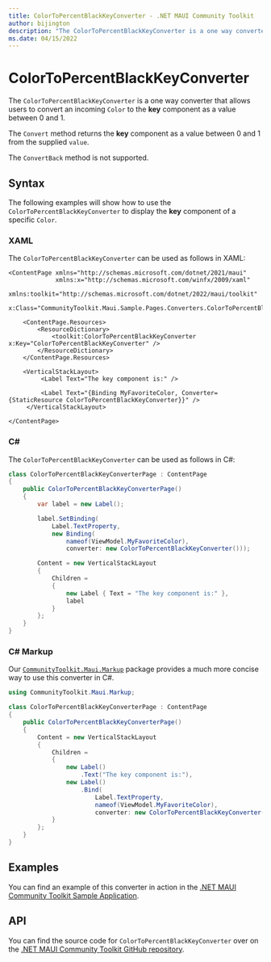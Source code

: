 ```yaml
---
title: ColorToPercentBlackKeyConverter - .NET MAUI Community Toolkit
author: bijington
description: "The ColorToPercentBlackKeyConverter is a one way converter that allows users to convert an incoming Color to the black key component as a value between 0 and 1."
ms.date: 04/15/2022
---
```


# ColorToPercentBlackKeyConverter

The `ColorToPercentBlackKeyConverter` is a one way converter that allows users to convert an incoming `Color` to the **key** component as a value between 0 and 1.

The `Convert` method returns the **key** component as a value between 0 and 1 from the supplied `value`.

The `ConvertBack` method is not supported.

## Syntax

The following examples will show how to use the `ColorToPercentBlackKeyConverter` to display the **key** component of a specific `Color`.

### XAML

The `ColorToPercentBlackKeyConverter` can be used as follows in XAML:

```xaml
<ContentPage xmlns="http://schemas.microsoft.com/dotnet/2021/maui"
             xmlns:x="http://schemas.microsoft.com/winfx/2009/xaml"
             xmlns:toolkit="http://schemas.microsoft.com/dotnet/2022/maui/toolkit"
             x:Class="CommunityToolkit.Maui.Sample.Pages.Converters.ColorToPercentBlackKeyConverterPage">

    <ContentPage.Resources>
        <ResourceDictionary>
            <toolkit:ColorToPercentBlackKeyConverter x:Key="ColorToPercentBlackKeyConverter" />
        </ResourceDictionary>
    </ContentPage.Resources>

    <VerticalStackLayout>
         <Label Text="The key component is:" />

         <Label Text="{Binding MyFavoriteColor, Converter={StaticResource ColorToPercentBlackKeyConverter}}" />
     </VerticalStackLayout>

</ContentPage>
```

### C#

The `ColorToPercentBlackKeyConverter` can be used as follows in C#:

```csharp
class ColorToPercentBlackKeyConverterPage : ContentPage
{
    public ColorToPercentBlackKeyConverterPage()
    {
        var label = new Label();

 		label.SetBinding(
 			Label.TextProperty,
 			new Binding(
 				nameof(ViewModel.MyFavoriteColor),
 				converter: new ColorToPercentBlackKeyConverter()));

 		Content = new VerticalStackLayout
 		{
 			Children =
 			{
 				new Label { Text = "The key component is:" },
 				label
 			}
 		};
    }
}
```

### C# Markup

Our [`CommunityToolkit.Maui.Markup`](../markup/markup.md) package provides a much more concise way to use this converter in C#.

```csharp
using CommunityToolkit.Maui.Markup;

class ColorToPercentBlackKeyConverterPage : ContentPage
{
    public ColorToPercentBlackKeyConverterPage()
    {
        Content = new VerticalStackLayout
 		{
 			Children =
 			{
 				new Label()
 					.Text("The key component is:"),
 				new Label()
 					.Bind(
 						Label.TextProperty,
 						nameof(ViewModel.MyFavoriteColor),
 						converter: new ColorToPercentBlackKeyConverter())
 			}
 		};
    }
}
```

## Examples

You can find an example of this converter in action in the [.NET MAUI Community Toolkit Sample Application](https://github.com/CommunityToolkit/Maui/blob/main/samples/CommunityToolkit.Maui.Sample/Pages/Converters/ColorsConverterPage.xaml).

## API

You can find the source code for `ColorToPercentBlackKeyConverter` over on the [.NET MAUI Community Toolkit GitHub repository](https://github.com/CommunityToolkit/Maui/blob/main/src/CommunityToolkit.Maui/Converters/ColorToComponentConverter.shared.cs).
